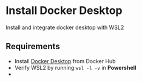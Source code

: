 # Install Docker Desktop
Install and integrate docker desktop with WSL2

## Requirements
- Install [Docker Desktop](https://hub.docker.com/editions/community/docker-ce-desktop-windows/) from Docker Hub
- Verify WSL2 by running ``wsl -l -v`` in **Powershell** 
- 
